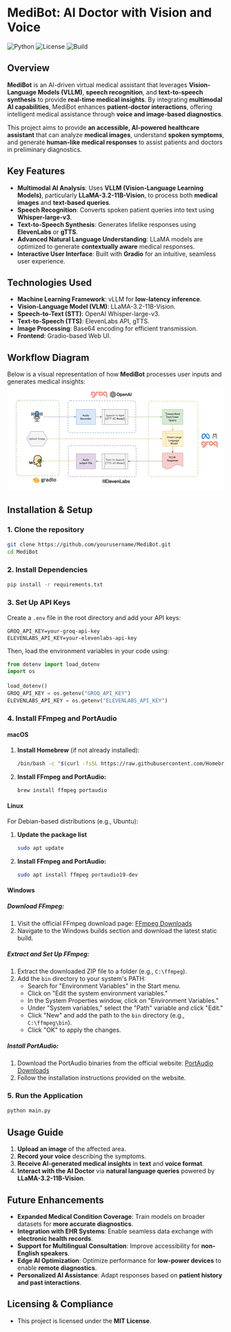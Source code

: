 # MediBot: AI Doctor with Vision and Voice
![Python](https://img.shields.io/badge/Python-3.12%2B-blue.svg)
![License](https://img.shields.io/badge/License-MIT-green.svg)
![Build](https://img.shields.io/badge/Build-Passing-brightgreen.svg)
## Overview
**MediBot** is an AI-driven virtual medical assistant that leverages **Vision-Language Models (VLLM)**, **speech recognition**, and **text-to-speech synthesis** to provide **real-time medical insights**. By integrating **multimodal AI capabilities**, MediBot enhances **patient-doctor interactions**, offering intelligent medical assistance through **voice and image-based diagnostics**. 

This project aims to provide **an accessible, AI-powered healthcare assistant** that can analyze **medical images**, understand **spoken symptoms**, and generate **human-like medical responses** to assist patients and doctors in preliminary diagnostics.

## Key Features
- **Multimodal AI Analysis**: Uses **VLLM (Vision-Language Learning Models)**, particularly **LLaMA-3.2-11B-Vision**, to process both **medical images** and **text-based queries**.
- **Speech Recognition**: Converts spoken patient queries into text using **Whisper-large-v3**.
- **Text-to-Speech Synthesis**: Generates lifelike responses using **ElevenLabs** or **gTTS**.
- **Advanced Natural Language Understanding**: LLaMA models are optimized to generate **contextually aware** medical responses.
- **Interactive User Interface**: Built with **Gradio** for an intuitive, seamless user experience.

## Technologies Used
- **Machine Learning Framework**: vLLM for **low-latency inference**.
- **Vision-Language Model (VLM)**: LLaMA-3.2-11B-Vision.
- **Speech-to-Text (STT)**: OpenAI Whisper-large-v3.
- **Text-to-Speech (TTS)**: ElevenLabs API, gTTS.
- **Image Processing**: Base64 encoding for efficient transmission.
- **Frontend**: Gradio-based Web UI.

## Workflow Diagram
Below is a visual representation of how **MediBot** processes user inputs and generates medical insights:
![MediBot Workflow](images/medibot-workflow.png)

## Installation & Setup
### 1. Clone the repository
```bash
git clone https://github.com/yourusername/MediBot.git
cd MediBot
```

### 2. Install Dependencies
```bash
pip install -r requirements.txt
```

### 3. Set Up API Keys
Create a `.env` file in the root directory and add your API keys:
```env
GROQ_API_KEY=your-groq-api-key
ELEVENLABS_API_KEY=your-elevenlabs-api-key
```
Then, load the environment variables in your code using:
```python
from dotenv import load_dotenv
import os

load_dotenv()
GROQ_API_KEY = os.getenv("GROQ_API_KEY")
ELEVENLABS_API_KEY = os.getenv("ELEVENLABS_API_KEY")
```

### 4. Install FFmpeg and PortAudio

#### macOS
1. **Install Homebrew** (if not already installed):
   ```bash
   /bin/bash -c "$(curl -fsSL https://raw.githubusercontent.com/Homebrew/install/HEAD/install.sh)"
   ```
2. **Install FFmpeg and PortAudio:**
   ```bash
   brew install ffmpeg portaudio
   ```

#### Linux
For Debian-based distributions (e.g., Ubuntu):
1. **Update the package list**
   ```bash
   sudo apt update
   ```
2. **Install FFmpeg and PortAudio:**
   ```bash
   sudo apt install ffmpeg portaudio19-dev
   ```

#### Windows
##### Download FFmpeg:
1. Visit the official FFmpeg download page: [FFmpeg Downloads](https://ffmpeg.org/download.html)
2. Navigate to the Windows builds section and download the latest static build.

##### Extract and Set Up FFmpeg:
1. Extract the downloaded ZIP file to a folder (e.g., `C:\ffmpeg`).
2. Add the `bin` directory to your system's PATH:
   - Search for "Environment Variables" in the Start menu.
   - Click on "Edit the system environment variables."
   - In the System Properties window, click on "Environment Variables."
   - Under "System variables," select the "Path" variable and click "Edit."
   - Click "New" and add the path to the `bin` directory (e.g., `C:\ffmpeg\bin`).
   - Click "OK" to apply the changes.

##### Install PortAudio:
1. Download the PortAudio binaries from the official website: [PortAudio Downloads](http://www.portaudio.com/download.html)
2. Follow the installation instructions provided on the website.

### 5. Run the Application
```bash
python main.py
````

## Usage Guide
1. **Upload an image** of the affected area.
2. **Record your voice** describing the symptoms.
3. **Receive AI-generated medical insights** in **text** and **voice format**.
4. **Interact with the AI Doctor** via **natural language queries** powered by **LLaMA-3.2-11B-Vision**.


## Future Enhancements
- **Expanded Medical Condition Coverage**: Train models on broader datasets for **more accurate diagnostics**.
- **Integration with EHR Systems**: Enable seamless data exchange with **electronic health records**.
- **Support for Multilingual Consultation**: Improve accessibility for **non-English speakers**.
- **Edge AI Optimization**: Optimize performance for **low-power devices** to enable **remote diagnostics**.
- **Personalized AI Assistance**: Adapt responses based on **patient history and past interactions**.


## Licensing & Compliance
- This project is licensed under the **MIT License**.


